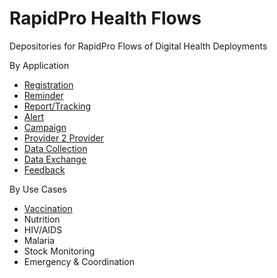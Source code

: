 # RapidPro Health Flows

Depositories for RapidPro Flows of Digital Health Deployments

By Application
* [Registration](/Registration/)
* [Reminder](/Reminder/)
* [Report/Tracking](/tracking/)
* [Alert](/Alert/)
* [Campaign](/Campaign/)
* [Provider 2 Provider](/Provider2Provider/)
* [Data Collection](/Datacollection/)
* [Data Exchange](/DataExchange/)
* [Feedback](/Feedback/)

By Use Cases
* [Vaccination](/Immunization/)
* Nutrition
* HIV/AIDS
* Malaria
* Stock Monitoring
* Emergency & Coordination


